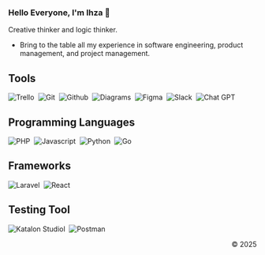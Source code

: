 ### Hello Everyone, I'm Ihza 👋
Creative thinker and logic thinker.
- Bring to the table all my experience in software engineering, product management, and project management.

## Tools

![Trello](https://img.shields.io/badge/trello-blue?style=for-the-badge&logo=trello)&nbsp;
![Git](https://img.shields.io/badge/git-silver?style=for-the-badge&logo=git)&nbsp;
![Github](https://img.shields.io/badge/github-black?style=for-the-badge&logo=github)&nbsp;
![Diagrams](https://img.shields.io/badge/diagrams-silver?style=for-the-badge&logo=diagrams)&nbsp;
![Figma](https://img.shields.io/badge/figma-pink?style=for-the-badge&logo=figma)&nbsp;
![Slack](https://img.shields.io/badge/slack-brown?style=for-the-badge&logo=slack)&nbsp;
![Chat GPT](https://img.shields.io/badge/chatgpt-brown?style=for-the-badge&logo=chat_gpt)&nbsp;

## Programming Languages

![PHP](https://img.shields.io/badge/php-black?style=for-the-badge&logo=php)&nbsp;
![Javascript](https://img.shields.io/badge/javascript-purple?style=for-the-badge&logo=javascript)&nbsp;
![Python](https://img.shields.io/badge/python-purple?style=for-the-badge&logo=python)&nbsp;
![Go](https://img.shields.io/badge/go-purple?style=for-the-badge&logo=go)&nbsp;

## Frameworks

![Laravel](https://img.shields.io/badge/laravel-black?style=for-the-badge&logo=laravel)&nbsp;
![React](https://img.shields.io/badge/react-black?style=for-the-badge&logo=react)&nbsp;

## Testing Tool

![Katalon Studiol](https://img.shields.io/badge/katalon-black?style=for-the-badge&logo=katalon)&nbsp;
![Postman](https://img.shields.io/badge/postman-pink?style=for-the-badge&logo=postman)&nbsp;

<p align="right">&copy; 2025</p>
